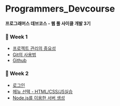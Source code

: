 # Programmers_Devcourse
 **프로그래머스 데브코스 - 웹 풀 사이클 개발 3기**

 ### 🌼 Week 1
 - [프로젝트 관리의 중요성](https://github.com/IIINHWAA/Programmers_Devcourse/blob/main/Week1/Day1.md) <br>
 - [Git의 사용법](https://github.com/IIINHWAA/Programmers_Devcourse/blob/main/Week1/Day2.md) <br>
 - [Github](https://github.com/IIINHWAA/Programmers_Devcourse/blob/main/Week1/Day4.md) <br>


 ### 🌼 Week 2
 - [로그인](https://github.com/IIINHWAA/Programmers_Devcourse/blob/main/Week2/Login/README.md) <br>
 - [메뉴 선택 - HTML/CSS/JS실습](https://github.com/IIINHWAA/Programmers_Devcourse/tree/main/Week2/Simple_Market) <br>
 - [Node.js를 이용한 서버 생성](https://github.com/IIINHWAA/Programmers_Devcourse/blob/main/Week2/Server/README.md)<br>
